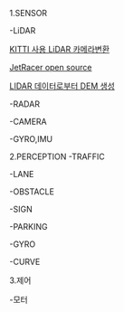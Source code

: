 1.SENSOR

  -LiDAR

  [KITTI 사용 LiDAR 카메라변환](https://darkpgmr.tistory.com/190)

  [JetRacer open source](https://github.com/NVIDIA-AI-IOT/jetracer)

  [LIDAR 데이터로부터 DEM 생성](https://docs.qgis.org/3.34/ko/docs/training_manual/forestry/basic_lidar.html)

  -RADAR
    
  -CAMERA
    
  -GYRO,IMU
    

2.PERCEPTION
  -TRAFFIC
    
  -LANE
    
  -OBSTACLE
    
  -SIGN
    
  -PARKING
    
  -GYRO
    
  -CURVE
    

3.제어

  -모터
    
